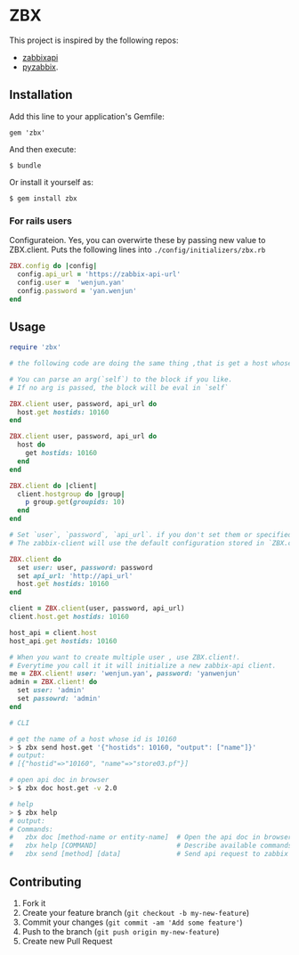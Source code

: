 # ZBX

This project is inspired by the following repos:

- [zabbixapi](https://github.com/vadv/zabbixapi)
- [pyzabbix](https://github.com/lukecyca/pyzabbix).

## Installation

Add this line to your application's Gemfile:

    gem 'zbx'

And then execute:

    $ bundle

Or install it yourself as:

    $ gem install zbx

### For rails users
Configurateion. Yes, you can overwirte these by passing new value to ZBX.client.
Puts the following lines into `./config/initializers/zbx.rb`
```ruby
ZBX.config do |config|
  config.api_url = 'https://zabbix-api-url'
  config.user =  'wenjun.yan'
  config.password = 'yan.wenjun'
end
```

## Usage

```ruby
require 'zbx'

# the following code are doing the same thing ,that is get a host whose id is 10160

# You can parse an arg(`self`) to the block if you like.
# If no arg is passed, the block will be eval in `self`

ZBX.client user, password, api_url do
  host.get hostids: 10160
end

ZBX.client user, password, api_url do
  host do
    get hostids: 10160
  end
end

ZBX.client do |client|
  client.hostgroup do |group|
    p group.get(groupids: 10)
  end
end

# Set `user`, `password`, `api_url`. if you don't set them or specified them when create.
# The zabbix-client will use the default configuration stored in `ZBX.configuration`.

ZBX.client do
  set user: user, password: password
  set api_url: 'http://api_url'
  host.get hostids: 10160
end

client = ZBX.client(user, password, api_url)
client.host.get hostids: 10160

host_api = client.host
host_api.get hostids: 10160

# When you want to create multiple user , use ZBX.client!.
# Everytime you call it it will initialize a new zabbix-api client.
me = ZBX.client! user: 'wenjun.yan', password: 'yanwenjun'
admin = ZBX.client! do
  set user: 'admin'
  set passowrd: 'admin'
end
```

```bash
# CLI

# get the name of a host whose id is 10160
> $ zbx send host.get '{"hostids": 10160, "output": ["name"]}'
# output:
# [{"hostid"=>"10160", "name"=>"store03.pf"}]

# open api doc in browser
> $ zbx doc host.get -v 2.0

# help
> $ zbx help
# output:
# Commands:
#   zbx doc [method-name or entity-name]  # Open the api doc in browser, -d its short term
#   zbx help [COMMAND]                    # Describe available commands or one specific command
#   zbx send [method] [data]              # Send api request to zabbix server, -s is its short term
```

## Contributing

1. Fork it
2. Create your feature branch (`git checkout -b my-new-feature`)
3. Commit your changes (`git commit -am 'Add some feature'`)
4. Push to the branch (`git push origin my-new-feature`)
5. Create new Pull Request


